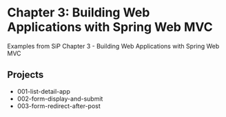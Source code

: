 # Chapter 3: Building Web Applications with Spring Web MVC

Examples from SiP Chapter 3 - Building Web Applications with Spring Web MVC

## Projects
* 001-list-detail-app
* 002-form-display-and-submit
* 003-form-redirect-after-post

